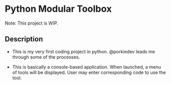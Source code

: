 # Python Modular Toolbox
Note: This project is WIP.
## Description
- This is my very first coding project in python. @porkiedev leads me through some of the processes.

- This is basically a console-based application. When launched, a menu of tools will be displayed. User may enter corresponding code to use the tool.
